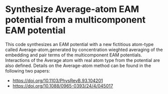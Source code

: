 # Synthesize Average-atom EAM potential from a multicomponent EAM potential

This code synthesizes an EAM potential with a new fictitious atom-type called Average-atom,generated by concentration wieghted averaging of the embedding and pair terms of the multicomponent EAM potentials. Interactions of the Average atom with real atom type from the potential are also defined. Details on the Average-atom method can be found in the following two papers:

- https://doi.org/10.1103/PhysRevB.93.104201
- https://doi.org/10.1088/0965-0393/24/4/045017
